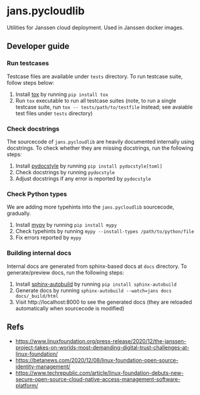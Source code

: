 # jans.pycloudlib

Utilities for Janssen cloud deployment. Used in Janssen docker images.

## Developer guide

### Run testcases

Testcase files are available under `tests` directory.
To run testcase suite, follow steps below:

1. Install [tox](https://tox.wiki/en/latest/) by running `pip install tox`
1. Run `tox` executable to run all testcase suites (note, to run a single testcase suite, run `tox -- tests/path/to/testfile` instead; see avaiable test files under `tests` directory)

### Check docstrings

The sourcecode of `jans.pycloudlib` are heavily documented internally using docstrings.
To check whether they are missing docstrings, run the following steps:

1. Install [pydocstyle](http://www.pydocstyle.org/en/stable/) by running `pip install pydocstyle[toml]`
1. Check docstrings by running `pydocstyle`
1. Adjust docstrings if any error is reported by `pydocstyle`

### Check Python types

We are adding more typehints into the `jans.pycloudlib` sourcecode, gradually.

1. Install [mypy](https://mypy.readthedocs.io/en/stable/index.html) by running `pip install mypy`
1. Check typehints by running `mypy --install-types /path/to/python/file`
1. Fix errors reported by `mypy`

### Building internal docs

Internal docs are generated from sphinx-based docs at `docs` directory.
To generate/preview docs, run the following steps:

1. Install [sphinx-autobuild](https://github.com/executablebooks/sphinx-autobuild) by running `pip install sphinx-autobuild`
1. Generate docs by running `sphinx-autobuild --watch=jans docs docs/_build/html`
1. Visit http://localhost:8000 to see the generated docs (they are reloaded automatically when sourcecode is modified)

## Refs

- https://www.linuxfoundation.org/press-release/2020/12/the-janssen-project-takes-on-worlds-most-demanding-digital-trust-challenges-at-linux-foundation/
- https://betanews.com/2020/12/08/linux-foundation-open-source-identity-management/
- https://www.techrepublic.com/article/linux-foundation-debuts-new-secure-open-source-cloud-native-access-management-software-platform/
